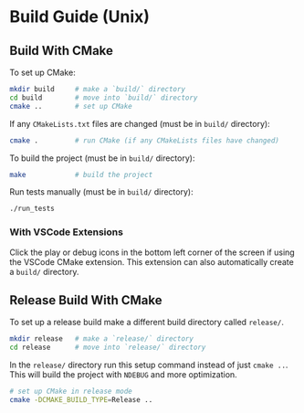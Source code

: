 # Build Guide (Unix)

## Build With CMake

To set up CMake:

```sh
mkdir build     # make a `build/` directory
cd build        # move into `build/` directory
cmake ..        # set up CMake
```

If any `CMakeLists.txt` files are changed (must be in `build/` directory):

```sh
cmake .         # run CMake (if any CMakeLists files have changed)
```

To build the project (must be in `build/` directory):

```sh
make            # build the project
```

Run tests manually (must be in `build/` directory):

```sh
./run_tests
```

### With VSCode Extensions

Click the play or debug icons in the bottom left corner of the screen if using
the VSCode CMake extension. This extension can also automatically create a
`build/` directory.

## Release Build With CMake

To set up a release build make a different build directory called `release/`.

```sh
mkdir release   # make a `release/` directory
cd release      # move into `release/` directory
```

In the `release/` directory run this setup command instead of just `cmake ..`.
This will build the project with `NDEBUG` and more optimization.

```sh
# set up CMake in release mode
cmake -DCMAKE_BUILD_TYPE=Release ..
```
